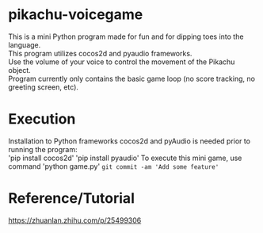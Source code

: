 # pikachu-voicegame
This is a mini Python program made for fun and for dipping toes into the language.</br>
This program utilizes cocos2d and pyaudio frameworks. </br>
Use the volume of your voice to control the movement of the Pikachu object. </br>
Program currently only contains the basic game loop (no score tracking, no greeting screen, etc). </br>

# Execution
Installation to Python frameworks cocos2d and pyAudio is needed prior to running the program: </br>
'pip install cocos2d'
'pip install pyaudio'
To execute this mini game, use command
'python game.py'
`git commit -am 'Add some feature'`

# Reference/Tutorial
https://zhuanlan.zhihu.com/p/25499306

